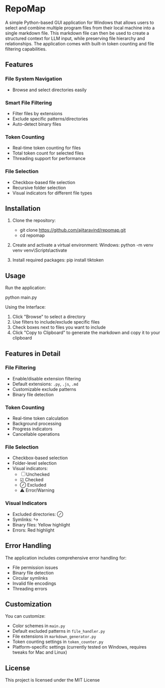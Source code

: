 # RepoMap
A simple Python-based GUI application for Windows that allows users to select and combine multiple program files from their local machine into a single markdown file. This markdown file can then be used to create a structured context for LLM input, while preserving file hierarchy and relationships. The application comes with built-in token counting and file filtering capabilities.

## Features

### File System Navigation

- Browse and select directories easily

### Smart File Filtering

- Filter files by extensions
- Exclude specific patterns/directories
- Auto-detect binary files

### Token Counting

- Real-time token counting for files
- Total token count for selected files
- Threading support for performance

### File Selection

- Checkbox-based file selection
- Recursive folder selection
- Visual indicators for different file types

## Installation

1. Clone the repository:
   - git clone https://github.com/ajitaravind/repomap.git
   - cd repomap

2. Create and activate a virtual environment:
   Windows:
   python -m venv venv
   venv\Scripts\activate

3. Install required packages:
   pip install tiktoken

## Usage

Run the application:

python main.py

Using the Interface:

1. Click "Browse" to select a directory
2. Use filters to include/exclude specific files
3. Check boxes next to files you want to include
4. Click "Copy to Clipboard" to generate the markdown and copy it to your clipboard

## Features in Detail

### File Filtering

- Enable/disable extension filtering
- Default extensions: `.py`, `.js`, `.md`
- Customizable exclude patterns
- Binary file detection

### Token Counting

- Real-time token calculation
- Background processing
- Progress indicators
- Cancellable operations

### File Selection

- Checkbox-based selection
- Folder-level selection
- Visual indicators:
  - ☐ Unchecked
  - ☑ Checked
  - ⊘ Excluded
  - ⚠ Error/Warning

### Visual Indicators

- Excluded directories: ⊘
- Symlinks: ↪
- Binary files: Yellow highlight
- Errors: Red highlight

## Error Handling

The application includes comprehensive error handling for:

- File permission issues
- Binary file detection
- Circular symlinks
- Invalid file encodings
- Threading errors

## Customization

You can customize:

- Color schemes in `main.py`
- Default excluded patterns in `file_handler.py`
- File extensions in `markdown_generator.py`
- Token counting settings in `token_counter.py`
- Platform-specific settings (currently tested on Windows, requires tweaks for Mac and Linux)

## License

This project is licensed under the MIT License
